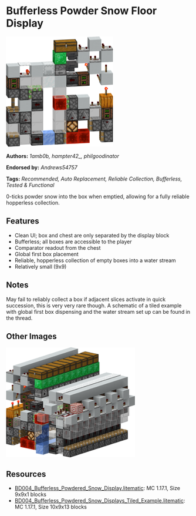 # Bufferless Powder Snow Floor Display
<img alt="Bufferless_Powdered_Snow_Display.png" src="images/Bufferless_Powdered_Snow_Display.png?raw=1" height="300px">

**Authors:** *1amb0b, hampter42_, philgoodinator*

**Endorsed by:** *Andrews54757*

**Tags:** *Recommended, Auto Replacement, Reliable Collection, Bufferless, Tested & Functional*

0-ticks powder snow into the box when emptied, allowing for a fully reliable hopperless collection.

## Features
- Clean UI; box and chest are only separated by the display block
- Bufferless; all boxes are accessible to the player
- Comparator readout from the chest
- Global first box placement
- Reliable, hopperless collection of empty boxes into a water stream
- Relatively small (9x9)

## Notes
May fail to reliably collect a box if adjacent slices activate in quick succession, this is very very rare though. A schematic of a tiled example with global first box dispensing and the water stream set up can be found in the thread.

## Other Images
<img src="images/Bufferless_Powdered_Snow_Displays_Tiled_Example.png?raw=1" height="300px">

## Resources
- [BD004_Bufferless_Powdered_Snow_Display.litematic](attachments/BD004_Bufferless_Powdered_Snow_Display.litematic): MC 1.17.1, Size 9x9x1 blocks
- [BD004_Bufferless_Powdered_Snow_Displays_Tiled_Example.litematic](attachments/BD004_Bufferless_Powdered_Snow_Displays_Tiled_Example.litematic): MC 1.17.1, Size 10x9x13 blocks
